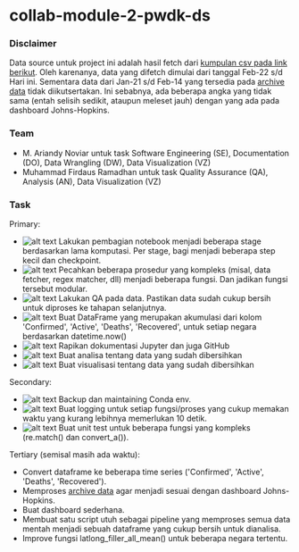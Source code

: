 # collab-module-2-pwdk-ds

### Disclaimer

Data source untuk project ini adalah hasil fetch dari [kumpulan csv pada link berikut](https://github.com/CSSEGISandData/COVID-19/tree/master/csse_covid_19_data/csse_covid_19_daily_reports).
Oleh karenanya, data yang difetch dimulai dari tanggal Feb-22 s/d Hari ini. Sementara data dari Jan-21 s/d Feb-14 yang tersedia pada [archive data](https://github.com/CSSEGISandData/COVID-19/tree/master/archived_data) tidak diikutsertakan. Ini sebabnya, ada beberapa angka yang tidak sama (entah selisih sedikit, ataupun meleset jauh) dengan yang ada pada dashboard Johns-Hopkins.

### Team
- M. Ariandy Noviar untuk task Software Engineering (SE), Documentation (DO), Data Wrangling (DW), Data Visualization (VZ)
- Muhammad Firdaus Ramadhan untuk task Quality Assurance (QA), Analysis (AN), Data Visualization (VZ)

### Task
Primary:
- ![alt text](https://img.shields.io/badge/DW-Done-green.svg "Done") Lakukan pembagian notebook menjadi beberapa stage berdasarkan lama komputasi. Per stage, bagi menjadi beberapa step kecil dan checkpoint.
- ![alt text](https://img.shields.io/badge/SE-Done-green.svg "Done") Pecahkan beberapa prosedur yang kompleks (misal, data fetcher, regex matcher, dll) menjadi beberapa fungsi. Dan jadikan fungsi tersebut modular.
- ![alt text](https://img.shields.io/badge/QA-Done-green.svg "Done") Lakukan QA pada data. Pastikan data sudah cukup bersih untuk diproses ke tahapan selanjutnya.
- ![alt text](https://img.shields.io/badge/DW-Done-green.svg "Done") Buat DataFrame yang merupakan akumulasi dari kolom 'Confirmed', 'Active', 'Deaths', 'Recovered', untuk setiap negara berdasarkan datetime.now()
- ![alt text](https://img.shields.io/badge/DO-On_Going-orange.svg "On Going") Rapikan dokumentasi Jupyter dan juga GitHub
- ![alt text](https://img.shields.io/badge/AN-On_Going-orange.svg "On Going") Buat analisa tentang data yang sudah dibersihkan
- ![alt text](https://img.shields.io/badge/VZ-On_Going-orange.svg "On Going") Buat visualisasi tentang data yang sudah dibersihkan

Secondary:
- ![alt text](https://img.shields.io/badge/SE-Done-green.svg "Done") Backup dan maintaining Conda env.
- ![alt text](https://img.shields.io/badge/SE-Done-green.svg "Done") Buat logging untuk setiap fungsi/proses yang cukup memakan waktu yang kurang lebihnya memerlukan 10 detik.
- ![alt text](https://img.shields.io/badge/SE-Done-green.svg "Done") Buat unit test untuk beberapa fungsi yang kompleks (re.match() dan convert_a()).

Tertiary (semisal masih ada waktu):
- Convert dataframe ke beberapa time series ('Confirmed', 'Active', 'Deaths', 'Recovered').
- Memproses [archive data](https://github.com/CSSEGISandData/COVID-19/tree/master/archived_data) agar menjadi sesuai dengan dashboard Johns-Hopkins.
- Buat dashboard sederhana.
- Membuat satu script utuh sebagai pipeline yang memproses semua data mentah menjadi sebuah dataframe yang cukup bersih untuk dianalisa.
- Improve fungsi latlong_filler_all_mean() untuk beberapa negara tertentu.
